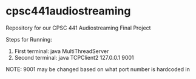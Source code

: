 # cpsc441audiostreaming
Repository for our CPSC 441 Audiostreaming Final Project

Steps for Running:

1. First terminal: java MultiThreadServer
2. Second terminal: java TCPClient2 127.0.0.1 9001

NOTE: 9001 may be changed based on what port number is hardcoded in